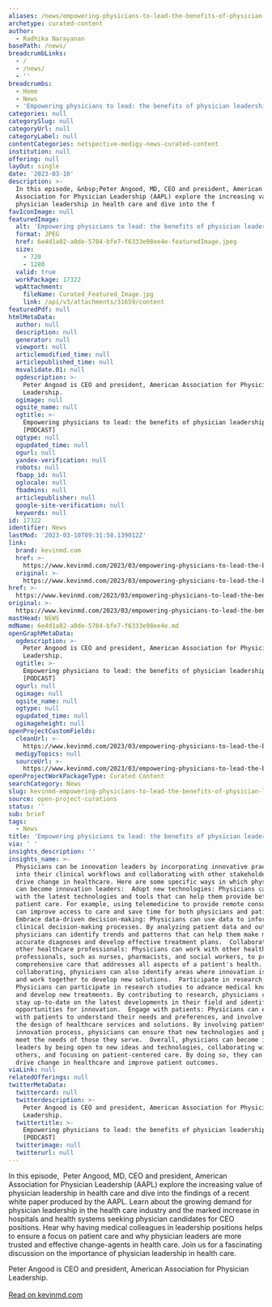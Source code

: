 ```yaml
---
aliases: /news/empowering-physicians-to-lead-the-benefits-of-physician-leadership
archetype: curated-content
author:
  - Radhika Narayanan
basePath: /news/
breadcrumbLinks:
  - /
  - /news/
  - ''
breadcrumbs:
  - Home
  - News
  - 'Empowering physicians to lead: the benefits of physician leadership'
categories: null
categorySlug: null
categoryUrl: null
categoryLabel: null
contentCategories: netspective-medigy-news-curated-content
institution: null
offering: null
layOut: single
date: '2023-03-10'
description: >-
  In this episode, &nbsp;Peter Angood, MD, CEO and president, American
  Association for Physician Leadership (AAPL) explore the increasing value of
  physician leadership in health care and dive into the f
favIconImage: null
featuredImage:
  alt: 'Empowering physicians to lead: the benefits of physician leadership'
  format: JPEG
  href: 6e4d1a02-a0de-5784-bfe7-f6333e98ee4e-featuredImage.jpeg
  size:
    - 720
    - 1280
  valid: true
  workPackage: 17322
  wpAttachment:
    fileName: Curated_Featured_Image.jpg
    link: /api/v3/attachments/31659/content
featuredPdf: null
htmlMetaData:
  author: null
  description: null
  generator: null
  viewport: null
  articlemodified_time: null
  articlepublished_time: null
  msvalidate.01: null
  ogdescription: >-
    Peter Angood is CEO and president, American Association for Physician
    Leadership.
  ogimage: null
  ogsite_name: null
  ogtitle: >-
    Empowering physicians to lead: the benefits of physician leadership
    [PODCAST]
  ogtype: null
  ogupdated_time: null
  ogurl: null
  yandex-verification: null
  robots: null
  fbapp_id: null
  oglocale: null
  fbadmins: null
  articlepublisher: null
  google-site-verification: null
  keywords: null
id: 17322
identifier: News
lastMod: '2023-03-10T09:31:58.139012Z'
link:
  brand: kevinmd.com
  href: >-
    https://www.kevinmd.com/2023/03/empowering-physicians-to-lead-the-benefits-of-physician-leadership-podcast.html
  original: >-
    https://www.kevinmd.com/2023/03/empowering-physicians-to-lead-the-benefits-of-physician-leadership-podcast.html
href: >-
  https://www.kevinmd.com/2023/03/empowering-physicians-to-lead-the-benefits-of-physician-leadership-podcast.html
original: >-
  https://www.kevinmd.com/2023/03/empowering-physicians-to-lead-the-benefits-of-physician-leadership-podcast.html
mastHead: NEWS
mdName: 6e4d1a02-a0de-5784-bfe7-f6333e98ee4e.md
openGraphMetaData:
  ogdescription: >-
    Peter Angood is CEO and president, American Association for Physician
    Leadership.
  ogtitle: >-
    Empowering physicians to lead: the benefits of physician leadership
    [PODCAST]
  ogurl: null
  ogimage: null
  ogsite_name: null
  ogtype: null
  ogupdated_time: null
  ogimageheight: null
openProjectCustomFields:
  cleanUrl: >-
    https://www.kevinmd.com/2023/03/empowering-physicians-to-lead-the-benefits-of-physician-leadership-podcast.html
  medigyTopics: null
  sourceUrl: >-
    https://www.kevinmd.com/2023/03/empowering-physicians-to-lead-the-benefits-of-physician-leadership-podcast.html
openProjectWorkPackageType: Curated Content
searchCategory: News
slug: kevinmd-empowering-physicians-to-lead-the-benefits-of-physician-leadership
source: open-project-curations
status: ''
sub: brief
tags:
  - News
title: 'Empowering physicians to lead: the benefits of physician leadership'
via: ' '
insights_description: ''
insights_name: >-
  Physicians can be innovation leaders by incorporating innovative practices
  into their clinical workflows and collaborating with other stakeholders to
  drive change in healthcare. Here are some specific ways in which physicians
  can become innovation leaders:  Adopt new technologies: Physicians can keep up
  with the latest technologies and tools that can help them provide better
  patient care. For example, using telemedicine to provide remote consultations
  can improve access to care and save time for both physicians and patients. 
  Embrace data-driven decision-making: Physicians can use data to inform their
  clinical decision-making processes. By analyzing patient data and outcomes,
  physicians can identify trends and patterns that can help them make more
  accurate diagnoses and develop effective treatment plans.  Collaborate with
  other healthcare professionals: Physicians can work with other healthcare
  professionals, such as nurses, pharmacists, and social workers, to provide
  comprehensive care that addresses all aspects of a patient's health. By
  collaborating, physicians can also identify areas where innovation is needed
  and work together to develop new solutions.  Participate in research:
  Physicians can participate in research studies to advance medical knowledge
  and develop new treatments. By contributing to research, physicians can also
  stay up-to-date on the latest developments in their field and identify
  opportunities for innovation.  Engage with patients: Physicians can engage
  with patients to understand their needs and preferences, and involve them in
  the design of healthcare services and solutions. By involving patients in the
  innovation process, physicians can ensure that new technologies and practices
  meet the needs of those they serve.  Overall, physicians can become innovation
  leaders by being open to new ideas and technologies, collaborating with
  others, and focusing on patient-centered care. By doing so, they can help
  drive change in healthcare and improve patient outcomes.
viaLink: null
relatedOfferings: null
twitterMetaData:
  twittercard: null
  twitterdescription: >-
    Peter Angood is CEO and president, American Association for Physician
    Leadership.
  twittertitle: >-
    Empowering physicians to lead: the benefits of physician leadership
    [PODCAST]
  twitterimage: null
  twitterurl: null
---
```

<p>In this episode, &nbsp;Peter Angood, MD, CEO and president, American Association for Physician Leadership (AAPL) explore the increasing value of physician leadership in health care and dive into the findings of a recent white paper produced by the AAPL. Learn about the growing demand for physician leadership in the health care industry and the marked increase in hospitals and health systems seeking physician candidates for CEO positions. Hear why having medical colleagues in leadership positions helps to ensure a focus on patient care and why physician leaders are more trusted and effective change-agents in health care. Join us for a fascinating discussion on the importance of physician leadership in health care.</p><p>Peter Angood is CEO and president, American Association for Physician Leadership.<br><br><a href="https://www.kevinmd.com/2023/03/empowering-physicians-to-lead-the-benefits-of-physician-leadership-podcast.html">Read on kevinmd.com</a></p>